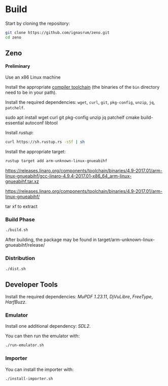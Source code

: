 # Build

Start by cloning the repository:

```sh
git clone https://github.com/ignasrum/zeno.git
cd zeno
```

## Zeno

#### Preliminary

Use an x86 Linux machine

Install the appropriate [compiler toolchain](https://github.com/kobolabs/Kobo-Reader/tree/master/toolchain) (the binaries of the `bin` directory need to be in your path).

Install the required dependencies: `wget`, `curl`, `git`, `pkg-config`, `unzip`, `jq`, `patchelf`.

sudo apt install wget curl git pkg-config unzip jq patchelf cmake build-essential autoconf libtool

Install *rustup*:
```sh
curl https://sh.rustup.rs -sSf | sh
```

Install the appropriate target:
```sh
rustup target add arm-unknown-linux-gnueabihf
```

https://releases.linaro.org/components/toolchain/binaries/4.9-2017.01/arm-linux-gnueabihf/gcc-linaro-4.9.4-2017.01-x86_64_arm-linux-gnueabihf.tar.xz

https://releases.linaro.org/components/toolchain/binaries/4.9-2017.01/arm-linux-gnueabihf/

tar xf to extract



### Build Phase

```sh
./build.sh
```

After building, the package may be found in target/arm-unknown-linux-gnueabihf/release/

### Distribution

```sh
./dist.sh
```

## Developer Tools

Install the required dependencies: *MuPDF 1.23.11*, *DjVuLibre*, *FreeType*, *HarfBuzz*.

### Emulator

Install one additional dependency: *SDL2*.

You can then run the emulator with:
```sh
./run-emulator.sh
```

### Importer

You can install the importer with:
```sh
./install-importer.sh
```
